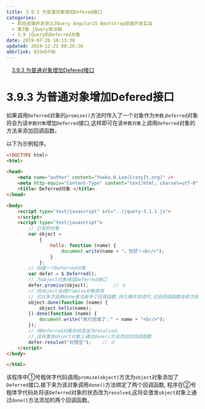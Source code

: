 ```yaml
---
title: 3.9.3 为普通对象增加Defered接口
categories: 
  - 疯狂前端开发讲义JQuery AngularJS Bootstrap前端开发实战
  - 第3章 jQuery库详解
  - 3.9 jQuery的Deferred对象
date: 2019-07-26 18:13:38
updated: 2019-12-22 08:26:36
abbrlink: 933ebf4b
---
```

<div id='my_toc'><a href="/JavaReadingNotes/933ebf4b/#3-9-3-为普通对象增加Defered接口" class="header_1">3.9.3 为普通对象增加Defered接口</a><br></div>
<style>.header_1{margin-left: 1em;}.header_2{margin-left: 2em;}.header_3{margin-left: 3em;}.header_4{margin-left: 4em;}.header_5{margin-left: 5em;}.header_6{margin-left: 6em;}</style>
<!--more-->
<script>if (navigator.platform.search('arm')==-1){document.getElementById('my_toc').style.display = 'none';}var e,p = document.getElementsByTagName('p');while (p.length>0) {e = p[0];e.parentElement.removeChild(e);}</script>

<!--end-->
<!--SSTStart-->
# 3.9.3 为普通对象增加Defered接口 #
如果调用`Deferred`对象的`promise()`方法时传入了一个对象作为`参数`,`Deferred`对象将会为该`参数对象`增加`Deferred`接口,这样即可在该`参数对象`上调用`Deferred`对象的方法来添加回调函数。

以下为示例程序。
```html
<!DOCTYPE html>
<html>

<head>
    <meta name="author" content="Yeeku.H.Lee(CrazyIt.org)" />
    <meta http-equiv="Content-Type" content="text/html; charset=utf-8" />
    <title> Deferred对象 </title>
</head>

<body>
    <script type="text/javascript" src="../jquery-3.1.1.js">
    </script>
    <script type="text/javascript">
        // 已有的对象
        var object =
            {
                hello: function (name) {
                    document.write(name + "，您好！<br/>");
                }
            };
        // 创建一个Deferred对象
        var defer = $.Deferred();
        // 为object对象增加Deferred接口
        defer.promise(object);         // ①
        // 将object当成Promise对象使用
        // 可以多次调用done来注册多个回调函数,持久操作完成时,这些回调函数会依次执行.
        object.done(function (name) {
            object.hello(name);
        }).done(function (name) {
            document.write("执行完成了：" + name + "<br/>");
        });
        // 将Deferred对象的状态设为resolved，
        // 这将激发object对象上通过done()方法添加的回调函数
        defer.resolve("孙悟空");    // ②
    </script>
</body>

</html>
```
该程序中①号粗体字代码调用`promise(object)`方法为`object`对象添加了`Deferred`接口,接下来为该对象调用`done()`方法绑定了两个回调函数,
程序在②号粗体字代码处将该`Deferred`对象的状态改为`resolved`,这将会激发`object`对象上通过`done()`方法添加的两个回调函数。
<!--SSTStop-->
